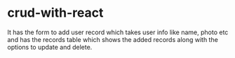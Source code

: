 # crud-with-react
It has the form to add user record which takes user info like name, photo etc and has the records table which shows the added records along with the options to update and delete.
